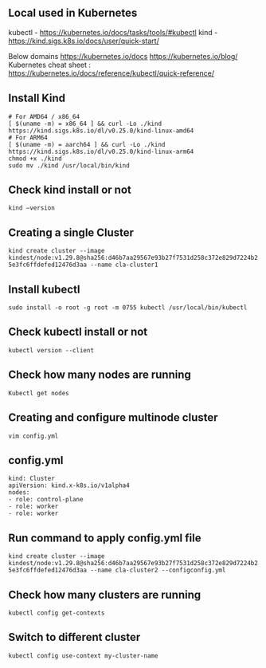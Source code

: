 ## Local used in Kubernetes

kubectl - https://kubernetes.io/docs/tasks/tools/#kubectl
kind - https://kind.sigs.k8s.io/docs/user/quick-start/

Below domains 
https://kubernetes.io/docs
https://kubernetes.io/blog/
Kubernetes cheat sheet : https://kubernetes.io/docs/reference/kubectl/quick-reference/

## Install Kind
```
# For AMD64 / x86_64
[ $(uname -m) = x86_64 ] && curl -Lo ./kind https://kind.sigs.k8s.io/dl/v0.25.0/kind-linux-amd64
# For ARM64
[ $(uname -m) = aarch64 ] && curl -Lo ./kind https://kind.sigs.k8s.io/dl/v0.25.0/kind-linux-arm64
chmod +x ./kind
sudo mv ./kind /usr/local/bin/kind
```

## Check kind install or not
```kind –version```

## Creating a single Cluster
```kind create cluster --image kindest/node:v1.29.8@sha256:d46b7aa29567e93b27f7531d258c372e829d7224b25e3fc6ffdefed12476d3aa --name cla-cluster1```

## Install kubectl
```sudo install -o root -g root -m 0755 kubectl /usr/local/bin/kubectl```

## Check kubectl install or not
```kubectl version --client```

## Check how many nodes are running
```Kubectl get nodes```


## Creating and configure multinode cluster
```vim config.yml```

## config.yml
```
kind: Cluster
apiVersion: kind.x-k8s.io/v1alpha4
nodes:
- role: control-plane
- role: worker
- role: worker
```
## Run command to apply config.yml file
```kind create cluster --image kindest/node:v1.29.8@sha256:d46b7aa29567e93b27f7531d258c372e829d7224b25e3fc6ffdefed12476d3aa --name cla-cluster2 --configconfig.yml```

## Check how many clusters are running
```kubectl config get-contexts```

## Switch to different cluster
```kubectl config use-context my-cluster-name```

